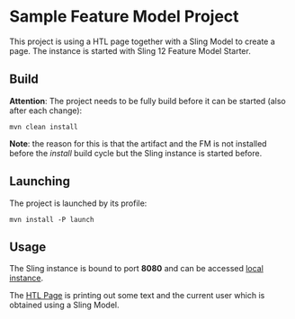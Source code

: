 # Sample Feature Model Project

This project is using a HTL page together with a Sling Model to create
a page. The instance is started with Sling 12 Feature Model Starter.

## Build

**Attention**: The project needs to be fully build before it can be
started (also after each change):
```
mvn clean install
```

**Note**: the reason for this is that the artifact and the FM is not
installed before the *install* build cycle but the Sling instance is
started before.

## Launching

The project is launched by its profile:
```
mvn install -P launch
```

## Usage

The Sling instance is bound to port **8080** and can be accessed
[local instance](http://localhost:8080).

The [HTL Page](http://localhost:8080/content/sampleFM/home.html) is
printing out some text and the current user which is obtained using a
Sling Model.